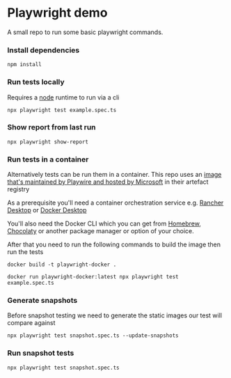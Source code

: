 # Playwright demo
A small repo to run some basic playwright commands.

### Install dependencies
```
npm install
```

### Run tests locally
Requires a [node](https://nodejs.org/en/download/package-manager) runtime to run via a cli

```
npx playwright test example.spec.ts
```

### Show report from last run
```
npx playwright show-report
```

### Run tests in a container
Alternatively tests can be run them in a container. This repo uses an [image that's maintained by Playwire and hosted by Microsoft](https://mcr.microsoft.com/en-us/product/playwright/about) in their artefact registry

As a prerequisite you'll need a container orchestration service e.g. [Rancher Desktop](https://rancherdesktop.io/) or [Docker Desktop](https://www.docker.com/products/docker-desktop/)

You'll also need the Docker CLI which you can get from [Homebrew](https://formulae.brew.sh/formula/docker), [Chocolaty](https://community.chocolatey.org/packages/docker-cli) or another package manager or option of your choice.

After that you need to run the following commands to build the image then run the tests
```
docker build -t playwright-docker .

docker run playwright-docker:latest npx playwright test example.spec.ts
```

### Generate snapshots
Before snapshot testing we need to generate the static images our test will compare against
```
npx playwright test snapshot.spec.ts --update-snapshots
```

### Run snapshot tests
```
npx playwright test snapshot.spec.ts
```